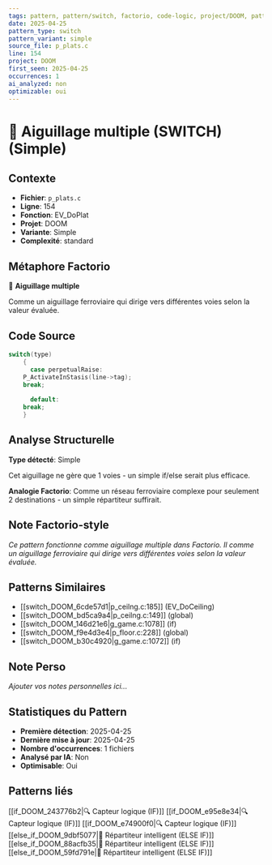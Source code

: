 ```yaml
---
tags: pattern, pattern/switch, factorio, code-logic, project/DOOM, pattern/variant/simple
date: 2025-04-25
pattern_type: switch
pattern_variant: simple
source_file: p_plats.c
line: 154
project: DOOM
first_seen: 2025-04-25
occurrences: 1
ai_analyzed: non
optimizable: oui
---
```


# 🔀 Aiguillage multiple (SWITCH) (Simple)

## Contexte
- **Fichier**: `p_plats.c`
- **Ligne**: 154
- **Fonction**: EV_DoPlat
- **Projet**: DOOM
- **Variante**: Simple
- **Complexité**: standard

## Métaphore Factorio
🔀 **Aiguillage multiple**

Comme un aiguillage ferroviaire qui dirige vers différentes voies selon la valeur évaluée.

## Code Source
```c
switch(type)
    {
      case perpetualRaise:
	P_ActivateInStasis(line->tag);
	break;
	
      default:
	break;
    }
```

## Analyse Structurelle
**Type détecté**: Simple

Cet aiguillage ne gère que 1 voies - un simple if/else serait plus efficace.

**Analogie Factorio**:
Comme un réseau ferroviaire complexe pour seulement 2 destinations - un simple répartiteur suffirait.

## Note Factorio-style
*Ce pattern fonctionne comme aiguillage multiple dans Factorio. Il comme un aiguillage ferroviaire qui dirige vers différentes voies selon la valeur évaluée.*

## Patterns Similaires
- [[switch_DOOM_6cde57d1|p_ceilng.c:185]] (EV_DoCeiling)
- [[switch_DOOM_bd5ca9a4|p_ceilng.c:149]] (global)
- [[switch_DOOM_146d21e6|g_game.c:1078]] (if)
- [[switch_DOOM_f9e4d3e4|p_floor.c:228]] (global)
- [[switch_DOOM_b30c4920|g_game.c:1072]] (if)

## Note Perso
*Ajouter vos notes personnelles ici...*

## Statistiques du Pattern
- **Première détection**: 2025-04-25
- **Dernière mise à jour**: 2025-04-25
- **Nombre d'occurrences**: 1 fichiers
- **Analysé par IA**: Non
- **Optimisable**: Oui

## Patterns liés
[[if_DOOM_243776b2|🔍 Capteur logique (IF)]]
[[if_DOOM_e95e8e34|🔍 Capteur logique (IF)]]
[[if_DOOM_e74900f0|🔍 Capteur logique (IF)]]
[[else_if_DOOM_9dbf5077|🔄 Répartiteur intelligent (ELSE IF)]]
[[else_if_DOOM_88acfb35|🔄 Répartiteur intelligent (ELSE IF)]]
[[else_if_DOOM_59fd791e|🔄 Répartiteur intelligent (ELSE IF)]]
